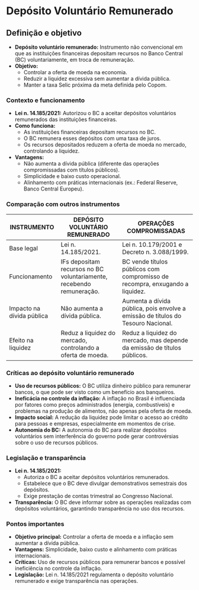 # Depósito Voluntário Remunerado

## Definição e objetivo
- **Depósito voluntário remunerado:** Instrumento não convencional em que as instituições financeiras depositam recursos no Banco Central (BC) voluntariamente, em troca de remuneração.
- **Objetivo:**
  - Controlar a oferta de moeda na economia.
  - Reduzir a liquidez excessiva sem aumentar a dívida pública.
  - Manter a taxa Selic próxima da meta definida pelo Copom.

### Contexto e funcionamento
- **Lei n. 14.185/2021:** Autorizou o BC a aceitar depósitos voluntários remunerados das instituições financeiras.
- **Como funciona:**
  - As instituições financeiras depositam recursos no BC.
  - O BC remunera esses depósitos com uma taxa de juros.
  - Os recursos depositados reduzem a oferta de moeda no mercado, controlando a liquidez.
- **Vantagens:**
  - Não aumenta a dívida pública (diferente das operações compromissadas com títulos públicos).
  - Simplicidade e baixo custo operacional.
  - Alinhamento com práticas internacionais (ex.: Federal Reserve, Banco Central Europeu).

### Comparação com outros instrumentos

| INSTRUMENTO               | DEPÓSITO VOLUNTÁRIO REMUNERADO                                       | OPERAÇÕES COMPROMISSADAS                                                         |
|---------------------------|----------------------------------------------------------------------|----------------------------------------------------------------------------------|
| Base legal                | Lei n. 14.185/2021.                                                  | Lei n. 10.179/2001 e Decreto n. 3.088/1999.                                      |
| Funcionamento             | IFs depositam recursos no BC voluntariamente, recebendo remuneração. | BC vende títulos públicos com compromisso de recompra, enxugando a liquidez.     |
| Impacto na dívida pública | Não aumenta a dívida pública.                                        | Aumenta a dívida pública, pois envolve a emissão de títulos do Tesouro Nacional. |
| Efeito na liquidez        | Reduz a liquidez do mercado, controlando a oferta de moeda.          | Reduz a liquidez do mercado, mas depende da emissão de títulos públicos.         |

### Críticas ao depósito voluntário remunerado
- **Uso de recursos públicos:** O BC utiliza dinheiro público para remunerar bancos, o que pode ser visto como um benefício aos banqueiros.
- **Ineficácia no controle da inflação:** A inflação no Brasil é influenciada por fatores como preços administrados (energia, combustíveis) e problemas na produção de alimentos, não apenas pela oferta de moeda.
- **Impacto social:** A redução da liquidez pode limitar o acesso ao crédito para pessoas e empresas, especialmente em momentos de crise.
- **Autonomia do BC:** A autonomia do BC para realizar depósitos voluntários sem interferência do governo pode gerar controvérsias sobre o uso de recursos públicos.

### Legislação e transparência
- **Lei n. 14.185/2021:**
  - Autoriza o BC a aceitar depósitos voluntários remunerados.
  - Estabelece que o BC deve divulgar demonstrativos semestrais dos depósitos.
  - Exige prestação de contas trimestral ao Congresso Nacional.
- **Transparência:** O BC deve informar sobre as operações realizadas com depósitos voluntários, garantindo transparência no uso dos recursos.

### Pontos importantes
- **Objetivo principal:** Controlar a oferta de moeda e a inflação sem aumentar a dívida pública.
- **Vantagens:** Simplicidade, baixo custo e alinhamento com práticas internacionais.
- **Críticas:** Uso de recursos públicos para remunerar bancos e possível ineficiência no controle da inflação.
- **Legislação:** Lei n. 14.185/2021 regulamenta o depósito voluntário remunerado e exige transparência nas operações.
